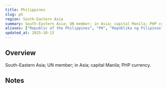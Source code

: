 ```yaml
---
title: Philippines
slug: ph
region: South-Eastern Asia
summary: South-Eastern Asia; UN member; in Asia; capital Manila; PHP currency.
aliases: ["Republic of the Philippines", "PH", "Repúblika ng Pilipinas"]
updated_at: 2025-10-13
---
```


## Overview

South-Eastern Asia; UN member; in Asia; capital Manila; PHP currency.

## Notes

<!-- Add your first note below -->
